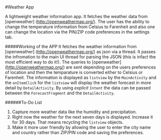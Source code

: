 #Weather App

A lightweight weather information app. It fetches the weather data from [openweather] (http://openweathermap.org/). 
The user has the ability to change the temperature information from Celsius to Farenheit and also one can change 
the location via the PIN/ZIP code preferences in the settings tab.


#####Working of the APP
It fetches the weather information from [openweather] (http://openweathermap.org/) as json via a thread. It passes
the infromation to the main UI thread for parsing the JSON (this is infact the most efficient way to do it!).
The queries to [openweather] (http://openweathermap.org/) are sent depending on the users preferences of location
and then the temparature is converted either to Celsius or Farenheit. The information is displayed as ```listview``` by the
```MainActivity``` and the ```onItemClick``` for the ```listview``` will display the weather forecast in more detail by 
```DetailActivity```. By using *explicit* ```Intent``` the data can be passed between the ```ForecastFragment```
and the ```DetailActivity```.

######To-Do List
1. Capture more weather data like the humidity and precipitation.
2. Right now the weather for the next seven days is displayed. Increase it for 30 days. That means recycling the ```listview```
  objects.
3. Make it more user friendly by allowing the user to enter the city name and country rather than ZIP/PIN code and saving
the preferences.

